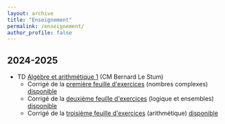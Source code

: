 ```yaml
---
layout: archive
title: "Enseignement"
permalink: /enseignement/
author_profile: false
---
```


2024-2025
---------

* TD [Algèbre et arithmétique 1](https://perso.univ-rennes1.fr/bernard.le-stum/bernard.le-stum/Enseignement.html) (CM Bernard Le Stum)
  * Corrigé de la [première feuille d'exercices](/files/enseignement/ar1-2024-td1.pdf) (nombres complexes) [disponible](/files/enseignement/ar1-2024-td1-solution.pdf)
  * Corrigé de la [deuxième feuille d'exercices](/files/enseignement/ar1-2024-td2.pdf) (logique et ensembles) [disponible](/files/enseignement/ar1-2024-td2-solution.pdf)
  * Corrigé de la [troisième feuille d'exercices](/files/enseignement/ar1-2024-td3.pdf) (arithmétique) [disponible](/files/enseignement/ar1-2024-td3-solution.pdf)